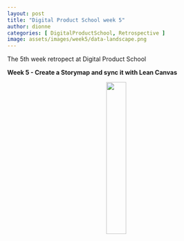 ```yaml
---
layout: post
title: "Digital Product School week 5"
author: dionne
categories: [ DigitalProductSchool, Retrospective ]
image: assets/images/week5/data-landscape.png
---
```


The 5th week retropect at Digital Product School

**Week 5 - Create a Storymap and sync it with Lean Canvas**

<div style="text-align:center">
    <img src="/assets/images/week4/feb-3-1.png" width="30%" height="30%"/>
</div>

